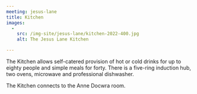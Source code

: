 ```yaml
---
meeting: jesus-lane
title: Kitchen
images:
  -
    src: /img-site/jesus-lane/kitchen-2022-400.jpg
    alt: The Jesus Lane Kitchen

---
```


The Kitchen allows self-catered provision of hot or cold drinks for up to eighty people and simple meals for forty. There is a five-ring induction hub, two ovens, microwave and professional dishwasher.

The Kitchen connects to the Anne Docwra room.
